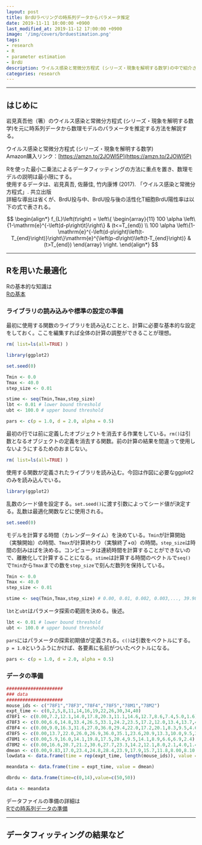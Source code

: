 ```yaml
---
layout: post
title: BrdUラベリングの時系列データからパラメータ推定
date: 2019-11-11 10:00:00 +0900
last_modified_at: 2019-11-12 17:00:00 +0900
image: '/img/covers/brduestimation.png'
tags:
- research
- R
- parameter estimation
- BrdU
description: ウイルス感染と常微分方程式 (シリーズ・現象を解明する数学)の中で紹介されている、BrdUラベリングデータから常微分方程式で記述された数理モデルのパラメータを推定する方法
categories: research
---
```


---


## はじめに

岩見真吾他（箸）のウイルス感染と常微分方程式 (シリーズ・現象を解明する数学)を元に時系列データから数理モデルのパラメータを推定する方法を解説する。  

ウイルス感染と常微分方程式 (シリーズ・現象を解明する数学)  
Amazon購入リンク：[https://amzn.to/2JOWl5P](https://amzn.to/2JOWl5P)

Rを使った最小二乗法によるデータフィッティングの方法に重点を置き、数理モデルの説明は最小限にする。  
使用するデータは、岩見真吾, 佐藤佳, 竹内康博 (2017). 「ウイルス感染と常微分方程式」. 共立出版  
詳細な導出は省くが、BrdU投与中、BrdU投与後の活性化T細胞BrdU陽性率は以下の式で表される。

$$
\begin{align*}
f_{L}\left(t\right) =
\left\{ \begin{array}{11}
100 \alpha \left\{1-\mathrm{e}^{-\left(d-p\right)t}\right\} & (t<=T_{end}) \\
100 \alpha \left\{1-\mathrm{e}^{-\left(d-p\right)\left(t-T_{end}\right)}\right\}\mathrm{e}^{\left(p-d\right)\left(t-T_{end}\right)} & (t>T_{end})
\end{array} \right.
\end{align*}
$$

---

## Rを用いた最適化

Rの基本的な知識は  
[Rの基本](/research/2019/11/13/using-r/)

### ライブラリの読み込みや標準の設定の準備

最初に使用する関数のライブラリを読み込むことと、計算に必要な基本的な設定をしておく。ここを編集すれば全体の計算の調整ができることが理想。

```R
rm( list=ls(all=TRUE) )

library(ggplot2)

set.seed(0)

Tmin <- 0.0
Tmax <- 40.0
step_size <- 0.01

stime <- seq(Tmin,Tmax,step_size)
lbt <- 0.01 # lower bound threshold
ubt <- 100.0 # upper bound threshold

pars <- c(p = 1.0, d = 2.0, alpha = 0.5)
```

最初の行では前に定義したオブジェクトを消去する作業をしている。`rm()`は引数となるオブジェクトの定義を消去する関数。前の計算の結果を間違って使用しないようにするためのおまじない。

```R
rm( list=ls(all=TRUE) )
```

使用する関数が定義されたライブラリを読み込む。今回は作図に必要なggplot2のみを読み込んでいる。

```R
library(ggplot2)
```

乱数のシード値を設定する。`set.seed()`に渡す引数によってシード値が決定する。乱数は最適化関数などに使用される。

```R
set.seed(0)
```

モデルを計算する時間（カレンダータイム）を決めている。`Tmin`が計算開始（実験開始）の時間、`Tmax`が計算終わり（実験終了+α）の時間。`step_size`は時間の刻みはばを決める。コンピュータは連続時間を計算することができないので、離散化して計算することになる。`stime`は計算する時間のベクトルで`seq()`で`Tmin`から`Tmax`までの数を`step_size`で刻んだ数列を保持している。

```R
Tmin <- 0.0
Tmax <- 40.0
step_size <- 0.01

stime <- seq(Tmin,Tmax,step_size) # 0.00, 0.01, 0.002, 0.003,..., 39.98, 39.99, 40.00
```

`lbt`と`ubt`はパラメータ探索の範囲を決める。後述。

```R
lbt <- 0.01 # lower bound threshold
ubt <- 100.0 # upper bound threshold
```

`pars`にはパラメータの探索初期値が定義される。`c()`は引数をベクトルにする。`p = 1.0`というふうにかけば、各要素に名前がついたベクトルになる。

```R
pars <- c(p = 1.0, d = 2.0, alpha = 0.5)
```

### データの準備

```R
#####################
### data
#####################
mouse_ids <- c("78F1","78F3","78F4","78F5","78M1","78M2")
expt_time <- c(0,2,5,8,11,14,16,19,22,26,30,34,40)
d78F1 <- c(0.00,7.2,12.1,14.0,17.8,20.3,11.1,14.6,12.7,8.6,7.4,5.0,1.6)
d78F3 <- c(0.00,6.6,14.8,33.4,26.5,33.1,24.2,23.5,17.2,12.0,13.4,13.7,4.4)
d78F4 <- c(0.00,9.0,16.3,31.6,27.0,36.0,29.4,22.0,17.2,20.1,8.3,9.5,4.6)
d78F5 <- c(0.00,13.7,22.0,26.0,26.9,36.0,35.1,23.6,20.9,13.3,10.0,9.5,3.5)
d78M1 <- c(0.00,5.9,16.0,14.1,19.8,17.5,20.4,9.5,14.1,8.9,6.6,6.9,2.4)
d78M2 <- c(0.00,16.6,20.7,21.2,30.6,27.7,23.3,14.2,12.1,8.0,2.1,4.0,1.4)
dmean <- c(0.00,9.83,17.0,23.4,24.8,28.4,23.9,17.9,15.7,11.8,8.00,8.10,3.00)
lowdata <- data.frame(time = rep(expt_time, length(mouse_ids)), value = c(d78F1,d78F3,d78F4,d78F5,d78M1,d78M2),id = rep(mouse_ids,each=length(expt_time)))

meandata <- data.frame(time = expt_time, value = dmean)

dbrdu <- data.frame(time=c(0,14),value=c(50,50))

data <- meandata
```

データファイルの準備の詳細は  
[Rでの時系列データの準備](/research/2019/11/12/dataloading/)


---

## データフィッティングの結果など
